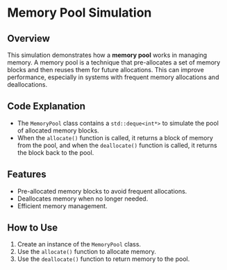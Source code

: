 # Memory Pool Simulation

## Overview
This simulation demonstrates how a **memory pool** works in managing memory. A memory pool is a technique that pre-allocates a set of memory blocks and then reuses them for future allocations. This can improve performance, especially in systems with frequent memory allocations and deallocations.

## Code Explanation
- The `MemoryPool` class contains a `std::deque<int*>` to simulate the pool of allocated memory blocks.
- When the `allocate()` function is called, it returns a block of memory from the pool, and when the `deallocate()` function is called, it returns the block back to the pool.

## Features
- Pre-allocated memory blocks to avoid frequent allocations.
- Deallocates memory when no longer needed.
- Efficient memory management.

## How to Use
1. Create an instance of the `MemoryPool` class.
2. Use the `allocate()` function to allocate memory.
3. Use the `deallocate()` function to return memory to the pool.

